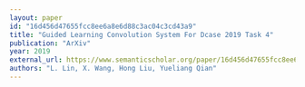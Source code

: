 ```yaml
---
layout: paper
id: "16d456d47655fcc8ee6a8e6d88c3ac04c3cd43a9"
title: "Guided Learning Convolution System For Dcase 2019 Task 4"
publication: "ArXiv"
year: 2019
external_url: https://www.semanticscholar.org/paper/16d456d47655fcc8ee6a8e6d88c3ac04c3cd43a9
authors: "L. Lin, X. Wang, Hong Liu, Yueliang Qian"
---
```

